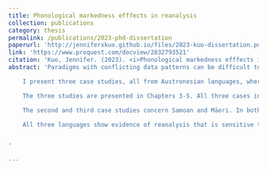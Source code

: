 ```yaml
---
title: Phonological markedness efffects in reanalysis
collection: publications
category: thesis
permalink: /publications/2023-phd-dissertation
paperurl: 'http://jenniferxkuo.github.io/files/2023-kuo-dissertation.pdf'
link: 'https://www.proquest.com/docview/2832793521'
citation: 'Kuo, Jennifer. (2023). <i>Phonological markedness efffects in reanalysis.</i> PhD dissertation. UCLA.'
abstract: 'Paradigms with conflicting data patterns can be difficult to learn, resulting in acquisition error. In this dissertation, I look at how paradigms are reanalyzed over time to gain insight into the factors that influence morphophonological learning. Existing models of morphophonology (e.g. Hare & Elman 1995; Albright 2002b,a, 2010) predict reanalysis to be frequency-matching, occurring in a way that matches probabilistic distributions within the paradigm. I propose that in fact, reanalysis responds to two factors: both frequency-matching and a bias towards less marked outputs. Additionally, markedness effects in reanalysis are argued to be restricted to so-called ‘active’ markedness effects, which are already present in the language as stem phonotactics. <br>

	I present three case studies, all from Austronesian languages, where reanalysis is arguably sensitive to a markedness bias, and confirm this by implementing a quantitative model of reanalysis. This model, outlined in Chapter 2, simulates the cumulative effect of reanalyses over time with an iterated learning paradigm. In each iteration, learning is modeled using Maximum Entropy Harmonic Grammar (MaxEnt; Smolensky 1986; Goldwater & Johnson 2003), with a markedness bias implemented as a Gaussian prior (Wilson 2006). <br>

	The three studies are presented in Chapters 3-5. All three cases involve paradigms where there is ambiguity in how the suffixed forms will surface, resulting in reanalysis of these suffixed forms. The first case study concerns Malagasy weak stems; frequency-matching models predict reanalysis towards one alternant, but instead there has been reanalysis towards another statistically dispreferred alternant. I argue that this outcome is motivated by avoidance of intervocalic stops, and show that this analysis does better than alternative explanations. <br>

	The second and third case studies concern Samoan and Māori. In both languages, certain suffixes have multiple allomorphs with an unpredictable distribution. In Samoan (Chapter 4), reanalysis is generally towards the suffix allomorph predicted by frequency-matching models, but is also modulated by OCP-place effects (McCarthy 1988, 1994). Specifically, suffixed forms which violate OCP-place are more likely to be reanalyzed. In Māori, reanalysis is towards a suffix allomorph that is not predicted by frequency-matching models. I argue that reanalysis has instead been motivated by avoidance of both vowel hiatus and heavy syllables. <br>

	All three languages show evidence of reanalysis that is sensitive to a markedness bias. Moreover, all three cases are also consistent with the principle of active markedness, as the markedness effects found in reanalysis are already present in the language-specific phonotactics. Based on these results, I argue for a richer model of reanalysis in which phonotactic principles serve as a learning bias. <br>


'

---
```


